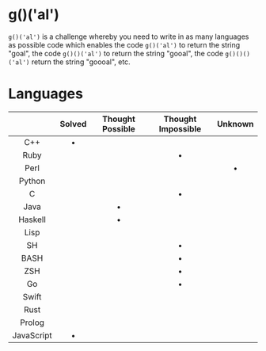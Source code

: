 # g()('al')

`g()('al')` is a challenge whereby you need to write in as many languages as
possible code which enables the code `g()('al')` to return the string "goal",
the code `g()()('al')` to return the string "gooal", the code `g()()()('al')`
return the string "goooal", etc.

# Languages

|               | Solved | Thought Possible | Thought Impossible | Unknown |
|:-------------:|:------:|:----------------:|:------------------:|:-------:|
| C++           | &bull; |                  |                    |         |
| Ruby          |        |                  |       &bull;       |         |
| Perl          |        |                  |                    |  &bull; |
| Python        |        |                  |                    |         |
| C             |        |                  |       &bull;       |         |
| Java          |        |      &bull;      |                    |         |
| Haskell       |        |      &bull;      |                    |         |
| Lisp          |        |                  |                    |         |
| SH            |        |                  |       &bull;       |         |
| BASH          |        |                  |       &bull;       |         |
| ZSH           |        |                  |       &bull;       |         |
| Go            |        |                  |       &bull;       |         |
| Swift         |        |                  |                    |         |
| Rust          |        |                  |                    |         |
| Prolog        |        |                  |                    |         |
| JavaScript    | &bull; |                  |                    |         |
